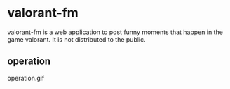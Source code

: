 # valorant-fm

valorant-fm is a web application to post funny moments that happen in the game valorant. It is not distributed to the public.

## operation

operation.gif
